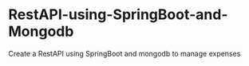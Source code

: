# RestAPI-using-SpringBoot-and-Mongodb
Create a RestAPI using SpringBoot and mongodb to manage expenses
